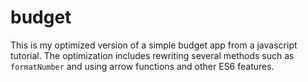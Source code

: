 # budget
This is my optimized version of a simple budget app from a javascript tutorial. The optimization includes rewriting several methods such as `formatNumber` and using arrow functions and other ES6 features. 

